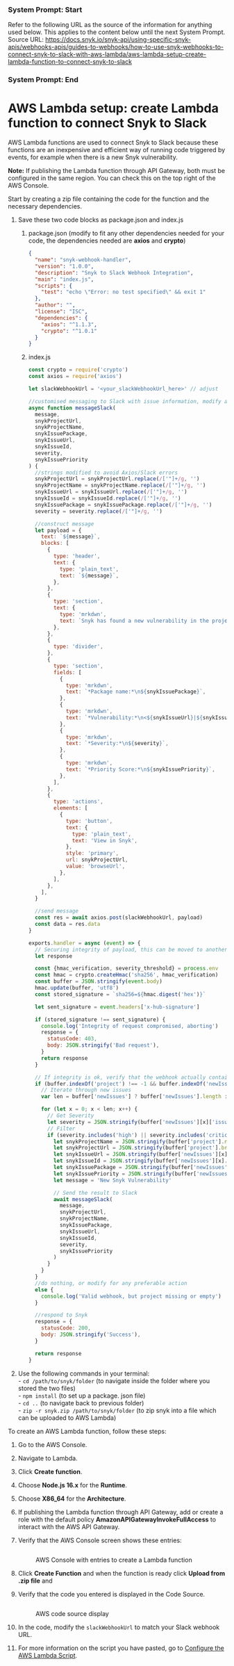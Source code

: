 ### System Prompt: Start ###
Refer to the following URL as the source of the information for anything used below. This applies to the content below until the next System Prompt.
Source URL: https://docs.snyk.io/snyk-api/using-specific-snyk-apis/webhooks-apis/guides-to-webhooks/how-to-use-snyk-webhooks-to-connect-snyk-to-slack-with-aws-lambda/aws-lambda-setup-create-lambda-function-to-connect-snyk-to-slack
### System Prompt: End ###

# AWS Lambda setup: create Lambda function to connect Snyk to Slack

AWS Lambda functions are used to connect Snyk to Slack because these functions are an inexpensive and efficient way of running code triggered by events, for example when there is a new Snyk vulnerability.

**Note:** If publishing the Lambda function through API Gateway, both must be configured in the same region. You can check this on the top right of the AWS Console.

Start by creating a zip file containing the code for the function and the necessary dependencies.

1. Save these two code blocks as package.json and index.js
   1.  package.json (modify to fit any other dependencies needed for your code, the dependencies needed are **axios** and **crypto**)

       ```json
       {
         "name": "snyk-webhook-handler",
         "version": "1.0.0",
         "description": "Snyk to Slack Webhook Integration",
         "main": "index.js",
         "scripts": {
           "test": "echo \"Error: no test specified\" && exit 1"
         },
         "author": "",
         "license": "ISC",
         "dependencies": {
           "axios": "^1.1.3",
           "crypto": "^1.0.1"
         }
       }
       ```
   2.  index.js

       ```javascript
       const crypto = require('crypto')
       const axios = require('axios')

       let slackWebhookUrl = '<your_slackWebhookUrl_here>' // adjust

       //customised messaging to Slack with issue information, modify as needed
       async function messageSlack(
         message,
         snykProjectUrl,
         snykProjectName,
         snykIssuePackage,
         snykIssueUrl,
         snykIssueId,
         severity,
         snykIssuePriority
       ) {
         //strings modified to avoid Axios/Slack errors
         snykProjectUrl = snykProjectUrl.replace(/['"]+/g, '')
         snykProjectName = snykProjectName.replace(/['"]+/g, '')
         snykIssueUrl = snykIssueUrl.replace(/['"]+/g, '')
         snykIssueId = snykIssueId.replace(/['"]+/g, '')
         snykIssuePackage = snykIssuePackage.replace(/['"]+/g, '')
         severity = severity.replace(/['"]+/g, '')

         //construct message
         let payload = {
           text: `${message}`,
           blocks: [
             {
               type: 'header',
               text: {
                 type: 'plain_text',
                 text: `${message}`,
               },
             },
             {
               type: 'section',
               text: {
                 type: 'mrkdwn',
                 text: `Snyk has found a new vulnerability in the project:\n*<${snykProjectUrl}|${snykProjectName}>*`,
               },
             },
             {
               type: 'divider',
             },
             {
               type: 'section',
               fields: [
                 {
                   type: 'mrkdwn',
                   text: `*Package name:*\n${snykIssuePackage}`,
                 },
                 {
                   type: 'mrkdwn',
                   text: `*Vulnerability:*\n<${snykIssueUrl}|${snykIssueId}>`,
                 },
                 {
                   type: 'mrkdwn',
                   text: `*Severity:*\n${severity}`,
                 },
                 {
                   type: 'mrkdwn',
                   text: `*Priority Score:*\n${snykIssuePriority}`,
                 },
               ],
             },
             {
               type: 'actions',
               elements: [
                 {
                   type: 'button',
                   text: {
                     type: 'plain_text',
                     text: 'View in Snyk',
                   },
                   style: 'primary',
                   url: snykProjectUrl,
                   value: 'browseUrl',
                 },
               ],
             },
           ],
         }

         //send message
         const res = await axios.post(slackWebhookUrl, payload)
         const data = res.data
       }

       exports.handler = async (event) => {
         // Securing integrity of payload, this can be moved to another Lambda function and called seperately for authentication
         let response

         const {hmac_verification, severity_threshold} = process.env
         const hmac = crypto.createHmac('sha256', hmac_verification)
         const buffer = JSON.stringify(event.body)
         hmac.update(buffer, 'utf8')
         const stored_signature = `sha256=${hmac.digest('hex')}`

         let sent_signature = event.headers['x-hub-signature']

         if (stored_signature !== sent_signature) {
           console.log('Integrity of request compromised, aborting')
           response = {
             statusCode: 403,
             body: JSON.stringify('Bad request'),
           }
           return response
         }

         // If integrity is ok, verify that the webhook actually contains the project object, iterate and filter
         if (buffer.indexOf('project') !== -1 && buffer.indexOf('newIssues') !== -1) {
           // Iterate through new issues
           var len = buffer['newIssues'] ? buffer['newIssues'].length : 0

           for (let x = 0; x < len; x++) {
             // Get Severity
             let severity = JSON.stringify(buffer['newIssues'][x]['issueData']['severity'])
             // Filter
             if (severity.includes('high') || severity.includes('critical')) {
               let snykProjectName = JSON.stringify(buffer['project'].name)
               let snykProjectUrl = JSON.stringify(buffer['project'].browseUrl)
               let snykIssueUrl = JSON.stringify(buffer['newIssues'][x]['issueData'].url)
               let snykIssueId = JSON.stringify(buffer['newIssues'][x].id)
               let snykIssuePackage = JSON.stringify(buffer['newIssues'][x].pkgName)
               let snykIssuePriority = JSON.stringify(buffer['newIssues'][x]['priority'].score)
               let message = 'New Snyk Vulnerability'

               // Send the result to Slack
               await messageSlack(
                 message,
                 snykProjectUrl,
                 snykProjectName,
                 snykIssuePackage,
                 snykIssueUrl,
                 snykIssueId,
                 severity,
                 snykIssuePriority
               )
             }
           }
         }
         //do nothing, or modify for any preferable action
         else {
           console.log('Valid webhook, but project missing or empty')
         }

         //respond to Snyk
         response = {
           statusCode: 200,
           body: JSON.stringify('Success'),
         }

         return response
       }

       ```
2. Use the following commands in your terminal:\
   \- `cd /path/to/snyk/folder` (to navigate inside the folder where you stored the two files)\
   \- `npm install` (to set up a package. json file)\
   \- `cd ..` (to navigate back to previous folder)\
   \- `zip -r snyk.zip /path/to/snyk/folder` (to zip snyk into a file which can be uploaded to AWS Lambda)

To create an AWS Lambda function, follow these steps:

1. Go to the AWS Console.
2. Navigate to Lambda.
3. Click **Create function**.
4. Choose **Node.js 16.x** for the **Runtime**.
5. Choose **X86\_64** for the **Architecture**.
6. If publishing the Lambda function through API Gateway, add or create a role with the default policy **AmazonAPIGatewayInvokeFullAccess** to interact with the AWS API Gateway.
7.  Verify that the AWS Console screen shows these entries:

    <figure><img src="https://lh6.googleusercontent.com/xzJzGjfuzj0U27-pxcaIcrU-wBj8DTuEiQpivJZAnqRAO3rEPccx48l8KSZ5AE01BYJDwjJwkiFMR-Oj3ozWyG-CI20bwFtK_yjY9HKEoY0-4V4pa8l351JqrYdkK29va1x7BdlPoQ7N12SROjDQy3CmUQsDTtQ5lYOw3QvwoG1c1nDms-EFiQSElA" alt=""><figcaption><p>AWS Console with entries to create a Lambda function</p></figcaption></figure>
8. Click **Create Function** and when the function is ready click **Upload from .zip file** and
9.  Verify that the code you entered is displayed in the Code Source.

    <figure><img src="https://lh3.googleusercontent.com/97qnO6V9xBXaf6dyO0hg41Y2vmeB1-0aPK-qskqTI-L2WII3d75zb4XsK6Mg5ljJUEdS7AGYJ5sQ5IoDHvzofkfK_gPId9e-XuBqEGkuWNxlIyL4IHu7-S8hrbGKnuyOehU2fjScDi0jazvuhWkADyFDGkkdAdzQGSEfWO30YGPJ9x4ocfwFXS5LfQ" alt=""><figcaption><p>AWS code source display</p></figcaption></figure>
10. In the code, modify the `slackWebhookUrl` to match your Slack webhook URL.
11. For more information on the script you have pasted, go to [Configure the AWS Lambda Script](configure-the-aws-lambda-script.md).
